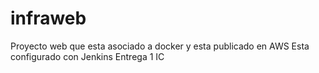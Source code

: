 # infraweb

Proyecto web que esta asociado a docker y esta publicado en AWS
Esta configurado con Jenkins
Entrega 1 IC
